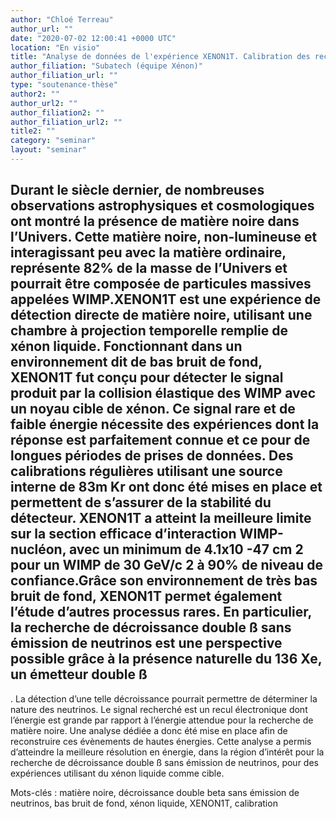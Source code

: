 ```yaml
---
author: "Chloé Terreau"
author_url: ""
date: "2020-07-02 12:00:41 +0000 UTC"
location: "En visio"
title: "Analyse de données de l'expérience XENON1T. Calibration des reculs électroniques pour des énergies comprises entre quelques keV et 3 MeV"
author_filiation: "Subatech (équipe Xénon)"
author_filiation_url: ""
type: "soutenance-thèse"
author2: ""
author_url2: ""
author_filiation2: ""
author_filiation_url2: ""
title2: ""
category: "seminar" 
layout: "seminar"
---
```

Durant le siècle dernier, de nombreuses observations astrophysiques et cosmologiques ont montré la présence de matière noire dans l’Univers. Cette matière noire, non-lumineuse et interagissant peu avec la matière ordinaire, représente 82% de la masse de l’Univers et pourrait être composée de particules massives appelées WIMP.XENON1T est une expérience de détection directe de matière noire, utilisant une chambre à projection temporelle remplie de xénon liquide. Fonctionnant dans un environnement dit de bas bruit de fond, XENON1T fut conçu pour détecter le signal produit par la collision élastique des WIMP avec un noyau cible de xénon. Ce signal rare et de faible énergie nécessite des expériences dont la réponse est parfaitement connue et ce pour de longues périodes de prises de données. Des calibrations régulières utilisant une source interne de 
83m
Kr ont donc été mises en place et permettent de s’assurer de la stabilité du détecteur. XENON1T a atteint la meilleure limite sur la section efficace d’interaction WIMP-nucléon, avec un minimum de 4.1x10
-47
cm
2
 pour un WIMP de 30 GeV/c
2
 à 90% de niveau de confiance.Grâce son environnement de très bas bruit de fond, XENON1T permet également l’étude d’autres processus rares. En particulier, la recherche de décroissance double ß sans émission de neutrinos est une perspective possible grâce à la présence naturelle du 
136
Xe, un émetteur double ß
-
. La détection d’une telle décroissance pourrait permettre de déterminer la nature des neutrinos. Le signal recherché est un recul électronique dont l’énergie est grande par rapport à l’énergie attendue pour la recherche de matière noire. Une analyse dédiée a donc été mise en place afin de reconstruire ces évènements de hautes énergies. Cette analyse a permis d’atteindre la meilleure résolution en énergie, dans la région d’intérêt pour la recherche de décroissance double ß sans émission de neutrinos, pour des expériences utilisant du xénon liquide comme cible.

Mots-clés : matière noire, décroissance double beta sans émission de neutrinos, bas bruit de fond, xénon liquide, XENON1T, calibration
